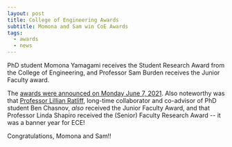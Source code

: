 ```yaml
---
layout: post
title: College of Engineering Awards 
subtitle: Momona and Sam win CoE Awards
tags:
  - awards
  - news
---
```


PhD student Momona Yamagami receives the Student Research Award from the College of Engineering, and Professor Sam Burden receives the Junior Faculty award.

The [awards were announced on Monday June 7, 2021](https://www.engr.washington.edu/mycoe/awards/coera_index).  Also noteworthy was that [Professor Lillian Ratliff](http://faculty.washington.edu/ratliffl/), long-time collaborator and co-advisor of PhD student Ben Chasnov, *also* received the Junior Faculty Award, and that Professor Linda Shapiro received the (Senior) Faculty Research Award -- it was a banner year for ECE!

Congratulations, Momona and Sam!!

